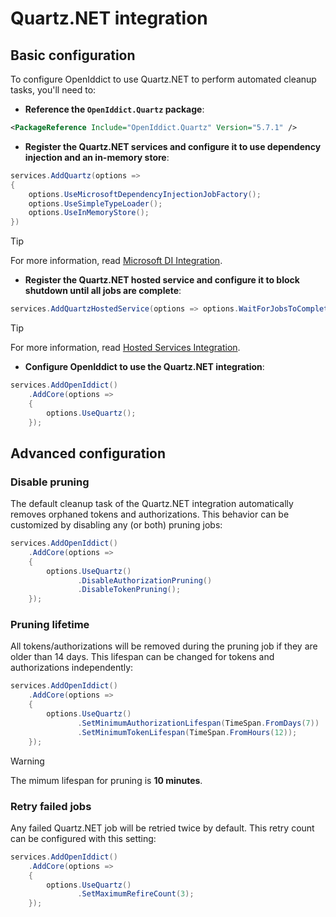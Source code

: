 # Quartz.NET integration <Badge type="info" text="core" />

## Basic configuration

To configure OpenIddict to use Quartz.NET to perform automated cleanup tasks, you'll need to:
  - **Reference the `OpenIddict.Quartz` package**:

  ```xml
  <PackageReference Include="OpenIddict.Quartz" Version="5.7.1" />
  ```

  - **Register the Quartz.NET services and configure it to use dependency injection and an in-memory store**:

  ```csharp
  services.AddQuartz(options =>
  {
      options.UseMicrosoftDependencyInjectionJobFactory();
      options.UseSimpleTypeLoader();
      options.UseInMemoryStore();
  })
  ```

  > [!TIP]
  > For more information, read [Microsoft DI Integration](https://www.quartz-scheduler.net/documentation/quartz-3.x/packages/microsoft-di-integration.html).

  - **Register the Quartz.NET hosted service and configure it to block shutdown until all jobs are complete**:

  ```csharp
  services.AddQuartzHostedService(options => options.WaitForJobsToComplete = true);
  ```

  > [!TIP]
  > For more information, read [Hosted Services Integration](https://www.quartz-scheduler.net/documentation/quartz-3.x/packages/hosted-services-integration.html).

  - **Configure OpenIddict to use the Quartz.NET integration**:

  ```csharp
  services.AddOpenIddict()
      .AddCore(options =>
      {
          options.UseQuartz();
      });
  ```

## Advanced configuration

### Disable pruning

The default cleanup task of the Quartz.NET integration automatically removes orphaned tokens and authorizations.
This behavior can be customized by disabling any (or both) pruning jobs:

```csharp
services.AddOpenIddict()
    .AddCore(options =>
    {
        options.UseQuartz()
               .DisableAuthorizationPruning()
               .DisableTokenPruning();
    });
```

### Pruning lifetime

All tokens/authorizations will be removed during the pruning job if they are older than 14 days.
This lifespan can be changed for tokens and authorizations independently:

```csharp
services.AddOpenIddict()
    .AddCore(options =>
    {
        options.UseQuartz()
               .SetMinimumAuthorizationLifespan(TimeSpan.FromDays(7))
               .SetMinimumTokenLifespan(TimeSpan.FromHours(12));
    });
```

> [!WARNING]
> The mimum lifespan for pruning is **10 minutes**.

### Retry failed jobs

Any failed Quartz.NET job will be retried twice by default.
This retry count can be configured with this setting:

```csharp
services.AddOpenIddict()
    .AddCore(options =>
    {
        options.UseQuartz()
               .SetMaximumRefireCount(3);
    });
```
